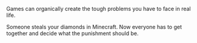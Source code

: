 Games can organically create the tough problems you have to face in real life. 

Someone steals your diamonds in Minecraft. Now everyone has to get together and decide what the punishment should be.
